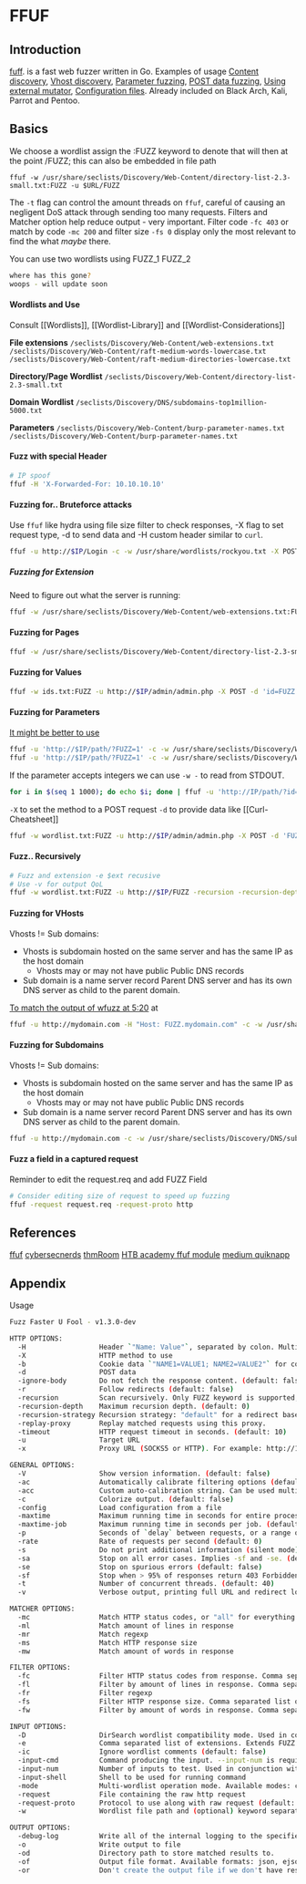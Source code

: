 # FFUF

## Introduction 

[fuff](https://github.com/ffuf/ffuf). is a fast web fuzzer written in Go. Examples of usage [Content discovery](https://github.com/ffuf/ffuf#typical-directory-discovery), [Vhost discovery](https://github.com/ffuf/ffuf#virtual-host-discovery-without-dns-records), [Parameter fuzzing](https://github.com/ffuf/ffuf#get-parameter-fuzzing), [POST data fuzzing](https://github.com/ffuf/ffuf#post-data-fuzzing), [Using external mutator](https://github.com/ffuf/ffuf#using-external-mutator-to-produce-test-cases), [Configuration files](https://github.com/ffuf/ffuf#configuration-files). Already included on Black Arch, Kali, Parrot and Pentoo.

## Basics

We choose a wordlist assign the :FUZZ keyword to denote that will then at the point /FUZZ; this can also be embedded in file path
```
ffuf -w /usr/share/seclists/Discovery/Web-Content/directory-list-2.3-small.txt:FUZZ -u $URL/FUZZ
```
The `-t` flag can control the amount threads on `ffuf`, careful of causing an negligent DoS attack through sending too many requests. Filters and Matcher option help reduce output - very important. Filter code `-fc 403` or match by code  `-mc 200` and filter size `-fs 0` display only the most relevant to find the what *maybe* there.

You can use two wordlists using FUZZ_1 FUZZ_2
```bash
where has this gone?
woops - will update soon
```

#### Wordlists and Use

Consult [[Wordlists]], [[Wordlist-Library]] and [[Wordlist-Considerations]]

**File extensions**
`/seclists/Discovery/Web-Content/web-extensions.txt`
`/seclists/Discovery/Web-Content/raft-medium-words-lowercase.txt`
`/seclists/Discovery/Web-Content/raft-medium-directories-lowercase.txt`

**Directory/Page Wordlist**
`/seclists/Discovery/Web-Content/directory-list-2.3-small.txt`

**Domain Wordlist**
`/seclists/Discovery/DNS/subdomains-top1million-5000.txt`

**Parameters**
`/seclists/Discovery/Web-Content/burp-parameter-names.txt`
`/seclists/Discovery/Web-Content/burp-parameter-names.txt`

#### Fuzz with special Header

```bash
# IP spoof
ffuf -H 'X-Forwarded-For: 10.10.10.10'
```

#### Fuzzing for.. Bruteforce attacks

Use `ffuf` like hydra using file size filter to check responses, -X flag to set request type, -d  to send data and -H custom header similar to `curl`.
```bash
ffuf -u http://$IP/Login -c -w /usr/share/wordlists/rockyou.txt -X POST -d 'username=admin&password=FUZZ&submit=Submit' -fs 1435 -H 'Content-Type: application/x-www-form-urlencoded'
```

##### Fuzzing for Extension

Need to figure out what the server is running:
```bash
ffuf -w /usr/share/seclists/Discovery/Web-Content/web-extensions.txt:FUZZ -u http://$IP/index.FUZZ 
```

#### Fuzzing for Pages

```bash
ffuf -w /usr/share/seclists/Discovery/Web-Content/directory-list-2.3-small.txt:FUZZ -u http://$IP/blog/FUZZ.php
```

#### Fuzzing for Values

```bash
ffuf -w ids.txt:FUZZ -u http://$IP/admin/admin.php -X POST -d 'id=FUZZ' -H 'Content-Type: application/x-www-form-urlencoded' -fs $xxx
```

#### Fuzzing for Parameters

[It might be better to use](https://github.com/nsonaniya2010/SubDomainizer)
```bash
ffuf -u 'http://$IP/path/?FUZZ=1' -c -w /usr/share/seclists/Discovery/Web-Content/burp-parameter-names.txt -fw 39  
ffuf -u 'http://$IP/path/?FUZZ=1' -c -w /usr/share/seclists/Discovery/Web-Content/raft-medium-words-lowercase.txt -fw 39
```
If the parameter accepts integers we can use `-w -` to read from STDOUT.
```bash
for i in $(seq 1 1000); do echo $i; done | ffuf -u 'http://IP/path/?id=FUZZ' -c -w -mc all -fw 33
```
`-X` to set the method to a POST request `-d` to provide data like [[Curl-Cheatsheet]] 
```bash
ffuf -w wordlist.txt:FUZZ -u http://$IP/admin/admin.php -X POST -d 'FUZZ=key' -H 'Content-Type: application/x-www-form-urlencoded' -fs $xxx
```

#### Fuzz.. Recursively

```bash
# Fuzz and extension -e $ext recusive
# Use -v for output QoL 
ffuf -w wordlist.txt:FUZZ -u http://$IP/FUZZ -recursion -recursion-depth 1 -e .php -v
```

#### Fuzzing for VHosts

Vhosts != Sub domains:
- Vhosts is subdomain hosted on the same server and has the same IP as the host domain
	- Vhosts may or may not have public Public DNS records
- Sub domain is a name server record Parent DNS server and has its own DNS server as child to the parent domain.  

[To match the output of wfuzz at 5:20](https://www.youtube.com/watch?v=U-2nI6wSPOE&t=46s) at  
```bash
ffuf -u http://mydomain.com -H "Host: FUZZ.mydomain.com" -c -w /usr/share/seclists/Discovery/DNS/subdomains-top1million-5000.txt:FUZZ  -fl $checkToFilter --mc all
```

#### Fuzzing for Subdomains

Vhosts != Sub domains:
- Vhosts is subdomain hosted on the same server and has the same IP as the host domain
	- Vhosts may or may not have public Public DNS records
- Sub domain is a name server record Parent DNS server and has its own DNS server as child to the parent domain.  
```bash
ffuf -u http://mydomain.com -c -w /usr/share/seclists/Discovery/DNS/subdomains-top1million-5000.txt -H 'Host: FUZZ.mydomain.com' -fs 0
```

#### Fuzz a field in a captured request 

Reminder to edit the request.req and add FUZZ Field
```bash
# Consider editing size of request to speed up fuzzing
ffuf -request request.req -request-proto http
```

## References

[ffuf](https://github.com/ffuf/ffuf)
[cybersecnerds](https://cybersecnerds.com/ffuf-everything-you-need-to-know/)
[thmRoom](https://tryhackme.com/room/ffuf)
[HTB academy ffuf module](https://academy.hackthebox.com/modules)
[medium quiknapp](https://medium.com/quiknapp/fuzz-faster-with-ffuf-c18c031fc480)

## Appendix 

Usage
```bash
Fuzz Faster U Fool - v1.3.0-dev

HTTP OPTIONS:
  -H                  Header `"Name: Value"`, separated by colon. Multiple -H flags are accepted.
  -X                  HTTP method to use
  -b                  Cookie data `"NAME1=VALUE1; NAME2=VALUE2"` for copy as curl functionality.
  -d                  POST data
  -ignore-body        Do not fetch the response content. (default: false)
  -r                  Follow redirects (default: false)
  -recursion          Scan recursively. Only FUZZ keyword is supported, and URL (-u) has to end in it. (default: false)
  -recursion-depth    Maximum recursion depth. (default: 0)
  -recursion-strategy Recursion strategy: "default" for a redirect based, and "greedy" to recurse on all matches (default: default)
  -replay-proxy       Replay matched requests using this proxy.
  -timeout            HTTP request timeout in seconds. (default: 10)
  -u                  Target URL
  -x                  Proxy URL (SOCKS5 or HTTP). For example: http://127.0.0.1:8080 or socks5://127.0.0.1:8080

GENERAL OPTIONS:
  -V                  Show version information. (default: false)
  -ac                 Automatically calibrate filtering options (default: false)
  -acc                Custom auto-calibration string. Can be used multiple times. Implies -ac
  -c                  Colorize output. (default: false)
  -config             Load configuration from a file
  -maxtime            Maximum running time in seconds for entire process. (default: 0)
  -maxtime-job        Maximum running time in seconds per job. (default: 0)
  -p                  Seconds of `delay` between requests, or a range of random delay. For example "0.1" or "0.1-2.0"
  -rate               Rate of requests per second (default: 0)
  -s                  Do not print additional information (silent mode) (default: false)
  -sa                 Stop on all error cases. Implies -sf and -se. (default: false)
  -se                 Stop on spurious errors (default: false)
  -sf                 Stop when > 95% of responses return 403 Forbidden (default: false)
  -t                  Number of concurrent threads. (default: 40)
  -v                  Verbose output, printing full URL and redirect location (if any) with the results. (default: false)

MATCHER OPTIONS:
  -mc                 Match HTTP status codes, or "all" for everything. (default: 200,204,301,302,307,401,403,405)
  -ml                 Match amount of lines in response
  -mr                 Match regexp
  -ms                 Match HTTP response size
  -mw                 Match amount of words in response

FILTER OPTIONS:
  -fc                 Filter HTTP status codes from response. Comma separated list of codes and ranges
  -fl                 Filter by amount of lines in response. Comma separated list of line counts and ranges
  -fr                 Filter regexp
  -fs                 Filter HTTP response size. Comma separated list of sizes and ranges
  -fw                 Filter by amount of words in response. Comma separated list of word counts and ranges

INPUT OPTIONS:
  -D                  DirSearch wordlist compatibility mode. Used in conjunction with -e flag. (default: false)
  -e                  Comma separated list of extensions. Extends FUZZ keyword.
  -ic                 Ignore wordlist comments (default: false)
  -input-cmd          Command producing the input. --input-num is required when using this input method. Overrides -w.
  -input-num          Number of inputs to test. Used in conjunction with --input-cmd. (default: 100)
  -input-shell        Shell to be used for running command
  -mode               Multi-wordlist operation mode. Available modes: clusterbomb, pitchfork (default: clusterbomb)
  -request            File containing the raw http request
  -request-proto      Protocol to use along with raw request (default: https)
  -w                  Wordlist file path and (optional) keyword separated by colon. eg. '/path/to/wordlist:KEYWORD'

OUTPUT OPTIONS:
  -debug-log          Write all of the internal logging to the specified file.
  -o                  Write output to file
  -od                 Directory path to store matched results to.
  -of                 Output file format. Available formats: json, ejson, html, md, csv, ecsv (or, 'all' for all formats) (default: json)
  -or                 Don't create the output file if we don't have results (default: false)
```